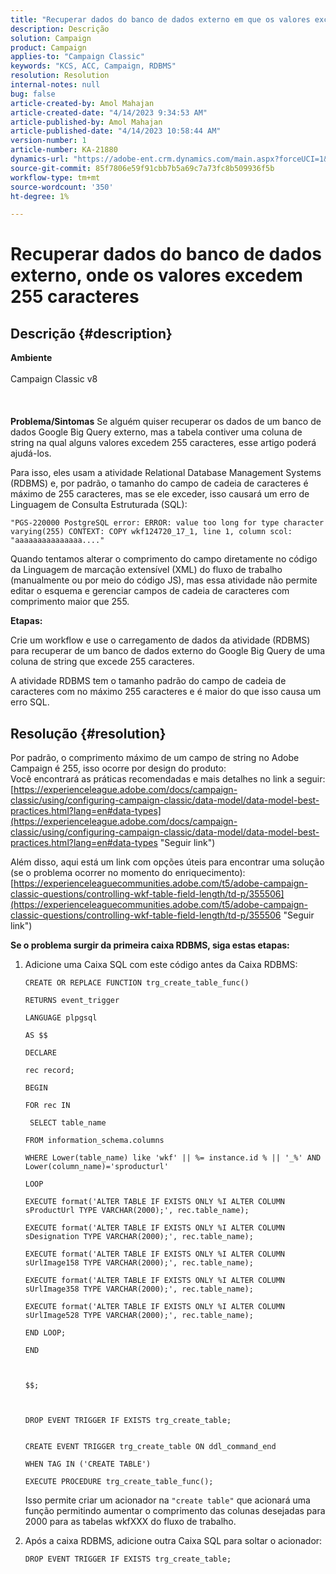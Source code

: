 ```yaml
---
title: "Recuperar dados do banco de dados externo em que os valores excedem 255 caracteres"
description: Descrição
solution: Campaign
product: Campaign
applies-to: "Campaign Classic"
keywords: "KCS, ACC, Campaign, RDBMS"
resolution: Resolution
internal-notes: null
bug: false
article-created-by: Amol Mahajan
article-created-date: "4/14/2023 9:34:53 AM"
article-published-by: Amol Mahajan
article-published-date: "4/14/2023 10:58:44 AM"
version-number: 1
article-number: KA-21880
dynamics-url: "https://adobe-ent.crm.dynamics.com/main.aspx?forceUCI=1&pagetype=entityrecord&etn=knowledgearticle&id=8b001c97-a7da-ed11-a7c7-6045bd006ce9"
source-git-commit: 85f7806e59f91cbb7b5a69c7a73fc8b509936f5b
workflow-type: tm+mt
source-wordcount: '350'
ht-degree: 1%

---
```


# Recuperar dados do banco de dados externo, onde os valores excedem 255 caracteres

## Descrição {#description}

<b>Ambiente</b><br><br>Campaign Classic v8<br><br> <br><br><b>Problema/Sintomas</b>
Se alguém quiser recuperar os dados de um banco de dados Google Big Query externo, mas a tabela contiver uma coluna de string na qual alguns valores excedem 255 caracteres, esse artigo poderá ajudá-los.

Para isso, eles usam a atividade Relational Database Management Systems (RDBMS) e, por padrão, o tamanho do campo de cadeia de caracteres é máximo de 255 caracteres, mas se ele exceder, isso causará um erro de Linguagem de Consulta Estruturada (SQL):

`"PGS-220000 PostgreSQL error: ERROR: value too long for type character varying(255) CONTEXT: COPY wkf124720_17_1, line 1, column scol: "aaaaaaaaaaaaaaa...."`



Quando tentamos alterar o comprimento do campo diretamente no código da Linguagem de marcação extensível (XML) do fluxo de trabalho (manualmente ou por meio do código JS), mas essa atividade não permite editar o esquema e gerenciar campos de cadeia de caracteres com comprimento maior que 255.



<b>Etapas:</b>

Crie um workflow e use o carregamento de dados da atividade (RDBMS) para recuperar de um banco de dados externo do Google Big Query de uma coluna de string que excede 255 caracteres.

A atividade RDBMS tem o tamanho padrão do campo de cadeia de caracteres com no máximo 255 caracteres e é maior do que isso causa um erro SQL.


## Resolução {#resolution}

Por padrão, o comprimento máximo de um campo de string no Adobe Campaign é 255, isso ocorre por design do produto:<br>
Você encontrará as práticas recomendadas e mais detalhes no link a seguir:
[https://experienceleague.adobe.com/docs/campaign-classic/using/configuring-campaign-classic/data-model/data-model-best-practices.html?lang=en#data-types](https://experienceleague.adobe.com/docs/campaign-classic/using/configuring-campaign-classic/data-model/data-model-best-practices.html?lang=en#data-types "Seguir link")

Além disso, aqui está um link com opções úteis para encontrar uma solução (se o problema ocorrer no momento do enriquecimento): 
[https://experienceleaguecommunities.adobe.com/t5/adobe-campaign-classic-questions/controlling-wkf-table-field-length/td-p/355506](https://experienceleaguecommunities.adobe.com/t5/adobe-campaign-classic-questions/controlling-wkf-table-field-length/td-p/355506 "Seguir link")



<b>Se o problema surgir da primeira caixa RDBMS, siga estas etapas:</b>



1. Adicione uma Caixa SQL com este código antes da Caixa RDBMS:

   ```
   CREATE OR REPLACE FUNCTION trg_create_table_func()
   
   RETURNS event_trigger
   
   LANGUAGE plpgsql
   
   AS $$
   
   DECLARE
   
   rec record;
   
   BEGIN
   
   FOR rec IN
   
    SELECT table_name
   
   FROM information_schema.columns
   
   WHERE Lower(table_name) like 'wkf' || %= instance.id % || '_%' AND Lower(column_name)='sproducturl'
   
   LOOP
   
   EXECUTE format('ALTER TABLE IF EXISTS ONLY %I ALTER COLUMN sProductUrl TYPE VARCHAR(2000);', rec.table_name);
   
   EXECUTE format('ALTER TABLE IF EXISTS ONLY %I ALTER COLUMN sDesignation TYPE VARCHAR(2000);', rec.table_name);
   
   EXECUTE format('ALTER TABLE IF EXISTS ONLY %I ALTER COLUMN sUrlImage158 TYPE VARCHAR(2000);', rec.table_name);
   
   EXECUTE format('ALTER TABLE IF EXISTS ONLY %I ALTER COLUMN sUrlImage358 TYPE VARCHAR(2000);', rec.table_name);
   
   EXECUTE format('ALTER TABLE IF EXISTS ONLY %I ALTER COLUMN sUrlImage528 TYPE VARCHAR(2000);', rec.table_name);
   
   END LOOP;
   
   END
   
   
   
   $$;
   
   
   
   DROP EVENT TRIGGER IF EXISTS trg_create_table;
   
   
   CREATE EVENT TRIGGER trg_create_table ON ddl_command_end
   
   WHEN TAG IN ('CREATE TABLE')
   
   EXECUTE PROCEDURE trg_create_table_func();
   ```






   Isso permite criar um acionador na `"create table"` que acionará uma função permitindo aumentar o comprimento das colunas desejadas para 2000 para as tabelas wkfXXX do fluxo de trabalho.
2. Após a caixa RDBMS, adicione outra Caixa SQL para soltar o acionador:

   `DROP EVENT TRIGGER IF EXISTS trg_create_table;`


